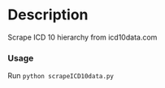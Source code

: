 # Description
Scrape ICD 10 hierarchy from icd10data.com

### Usage
Run `python scrapeICD10data.py` 
